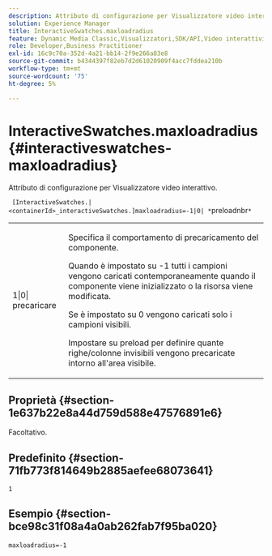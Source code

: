 ```yaml
---
description: Attributo di configurazione per Visualizzatore video interattivo.
solution: Experience Manager
title: InteractiveSwatches.maxloadradius
feature: Dynamic Media Classic,Visualizzatori,SDK/API,Video interattivi
role: Developer,Business Practitioner
exl-id: 16c9c70a-352d-4a21-bb14-2f9e266a83e8
source-git-commit: b4344397f82eb7d2d61020909f4acc7fddea210b
workflow-type: tm+mt
source-wordcount: '75'
ht-degree: 5%

---
```


# InteractiveSwatches.maxloadradius{#interactiveswatches-maxloadradius}

Attributo di configurazione per Visualizzatore video interattivo.

` [InteractiveSwatches.|<containerId>_interactiveSwatches.]maxloadradius=-1|0| *`preloadnbr`*`

<table id="table_441553CD34C94A58A9D7CBF772DEDDB6"> 
 <tbody> 
  <tr> 
   <td colname="col1"> <p> <span class="codeph">1|0|<span class="varname"> precaricare</span></span> </p> </td> 
   <td colname="col2"> <p> Specifica il comportamento di precaricamento del componente. </p> <p>Quando è impostato su <span class="codeph"> -1</span> tutti i campioni vengono caricati contemporaneamente quando il componente viene inizializzato o la risorsa viene modificata. </p> <p>Se è impostato su <span class="codeph"> 0</span> vengono caricati solo i campioni visibili. </p> <p>Impostare su <span class="codeph"><span class="varname"> preload</span></span> per definire quante righe/colonne invisibili vengono precaricate intorno all'area visibile. </p> </td> 
  </tr> 
 </tbody> 
</table>

## Proprietà {#section-1e637b22e8a44d759d588e47576891e6}

Facoltativo.

## Predefinito {#section-71fb773f814649b2885aefee68073641}

`1`

## Esempio {#section-bce98c31f08a4a0ab262fab7f95ba020}

```
maxloadradius=-1
```
